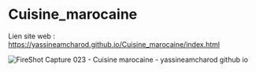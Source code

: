 # Cuisine_marocaine

Lien site web : https://yassineamcharod.github.io/Cuisine_marocaine/index.html

![FireShot Capture 023 - Cuisine marocaine - yassineamcharod github io](https://user-images.githubusercontent.com/48087450/107066101-d0982f80-67dd-11eb-8fed-e74629e01780.png)
